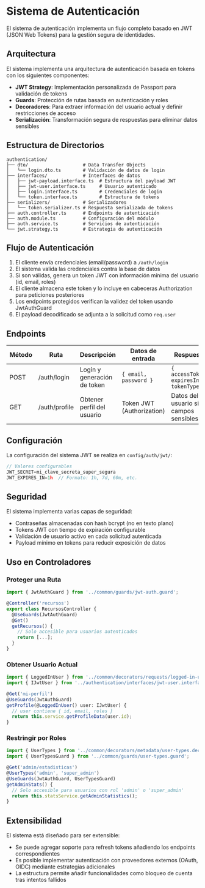 # Sistema de Autenticación

El sistema de autenticación implementa un flujo completo basado en JWT (JSON Web Tokens) para la gestión segura de identidades.

## Arquitectura

El sistema implementa una arquitectura de autenticación basada en tokens con los siguientes componentes:

- **JWT Strategy**: Implementación personalizada de Passport para validación de tokens
- **Guards**: Protección de rutas basada en autenticación y roles
- **Decoradores**: Para extraer información del usuario actual y definir restricciones de acceso
- **Serialización**: Transformación segura de respuestas para eliminar datos sensibles

## Estructura de Directorios

```
authentication/
├── dto/                    # Data Transfer Objects
│   └── login.dto.ts        # Validación de datos de login
├── interfaces/             # Interfaces de datos
│   ├── jwt-payload.interface.ts  # Estructura del payload JWT
│   ├── jwt-user.interface.ts     # Usuario autenticado
│   ├── login.interface.ts        # Credenciales de login
│   └── token.interface.ts        # Estructura de tokens
├── serializers/            # Serializadores
│   └── token.serializer.ts # Respuesta serializada de tokens
├── auth.controller.ts      # Endpoints de autenticación
├── auth.module.ts          # Configuración del módulo
├── auth.service.ts         # Servicios de autenticación
└── jwt.strategy.ts         # Estrategia de autenticación
```

## Flujo de Autenticación

1. El cliente envía credenciales (email/password) a `/auth/login`
2. El sistema valida las credenciales contra la base de datos
3. Si son válidas, genera un token JWT con información mínima del usuario (id, email, roles)
4. El cliente almacena este token y lo incluye en cabeceras Authorization para peticiones posteriores
5. Los endpoints protegidos verifican la validez del token usando JwtAuthGuard
6. El payload decodificado se adjunta a la solicitud como `req.user`

## Endpoints

| Método | Ruta           | Descripción                  | Datos de entrada           | Respuesta                        |
|--------|----------------|------------------------------|----------------------------|----------------------------------|
| POST   | /auth/login    | Login y generación de token  | `{ email, password }`      | `{ accessToken, expiresIn, tokenType }` |
| GET    | /auth/profile  | Obtener perfil del usuario   | Token JWT (Authorization)  | Datos del usuario sin campos sensibles |

## Configuración

La configuración del sistema JWT se realiza en `config/auth/jwt/`:

```typescript
// Valores configurables
JWT_SECRET=mi_clave_secreta_super_segura
JWT_EXPIRES_IN=1h  // Formato: 1h, 7d, 60m, etc.
```

## Seguridad

El sistema implementa varias capas de seguridad:

- Contraseñas almacenadas con hash bcrypt (no en texto plano)
- Tokens JWT con tiempo de expiración configurable
- Validación de usuario activo en cada solicitud autenticada
- Payload mínimo en tokens para reducir exposición de datos

## Uso en Controladores

### Proteger una Ruta

```typescript
import { JwtAuthGuard } from '../common/guards/jwt-auth.guard';

@Controller('recursos')
export class RecursosController {
  @UseGuards(JwtAuthGuard)
  @Get()
  getRecursos() {
    // Solo accesible para usuarios autenticados
    return [...];
  }
}
```

### Obtener Usuario Actual

```typescript
import { LoggedInUser } from '../common/decorators/requests/logged-in-user.decorator';
import { IJwtUser } from '../authentication/interfaces/jwt-user.interface';

@Get('mi-perfil')
@UseGuards(JwtAuthGuard)
getProfile(@LoggedInUser() user: IJwtUser) {
  // user contiene { id, email, roles }
  return this.service.getProfileData(user.id);
}
```

### Restringir por Roles

```typescript
import { UserTypes } from '../common/decorators/metadata/user-types.decorator';
import { UserTypesGuard } from '../common/guards/user-types.guard';

@Get('admin/estadisticas')
@UserTypes('admin', 'super_admin')
@UseGuards(JwtAuthGuard, UserTypesGuard)
getAdminStats() {
  // Solo accesible para usuarios con rol 'admin' o 'super_admin'
  return this.statsService.getAdminStatistics();
}
```

## Extensibilidad

El sistema está diseñado para ser extensible:

- Se puede agregar soporte para refresh tokens añadiendo los endpoints correspondientes
- Es posible implementar autenticación con proveedores externos (OAuth, OIDC) mediante estrategias adicionales
- La estructura permite añadir funcionalidades como bloqueo de cuenta tras intentos fallidos 